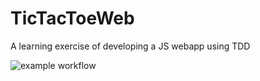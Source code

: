 # TicTacToeWeb
A learning exercise of developing a JS webapp using TDD

![example workflow](https://github.com/yossiz74/TicTacToeWeb/actions/workflows/main.yml/badge.svg)
